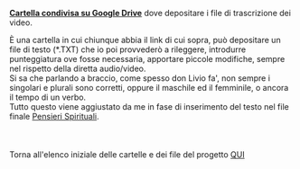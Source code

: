 **[Cartella condivisa su Google Drive](https://drive.google.com/drive/folders/1H1AoOqbcfqazJ8Oajy1IqqyZ6wrGKynm?usp=sharing)** dove depositare i file di trascrizione dei video.<br/>

Ѐ una cartella in cui chiunque abbia il link di cui sopra, può depositare un file di testo (\*.TXT) che io poi provvederò a rileggere, introdurre punteggiatura ove fosse necessaria, apportare piccole modifiche, sempre nel rispetto della diretta audio/video.<br/>
Si sa che parlando a braccio, come spesso don Livio fa', non sempre i singolari e plurali sono corretti, oppure il maschile ed il femminile, o ancora il tempo di un verbo.<br/>
Tutto questo viene aggiustato da me in fase di inserimento del testo nel file finale [Pensieri Spirituali](https://docs.google.com/document/d/1f79y3bqPjzCxjQToyCH-L5Hn7pKRYA4mrWPsDk5wLSk/edit?usp=sharing).
<br/>
<br/>
<br/>
<br/>
Torna all'elenco iniziale delle cartelle e dei file del progetto [QUI](https://github.com/EmanueleTinari/Pensieri)
